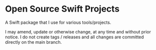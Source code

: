 # Open Source Swift Projects

A Swift package that I use for various tools/projects.

I may amend, update or otherwise change, at any time and without prior notice. I do not create tags / releases and all changes are committed directly on the main branch.